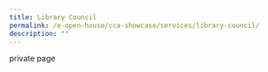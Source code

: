 ```yaml
---
title: Library Council
permalink: /e-open-house/cca-showcase/services/library-council/
description: ""
---
```

private page